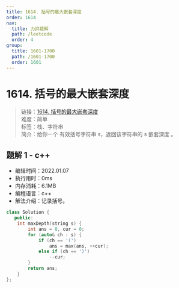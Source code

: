 ```yaml
---
title: 1614. 括号的最大嵌套深度
order: 1614
nav:
  title: 力扣题解
  path: /leetcode
  order: 4
group:
  title: 1601-1700
  path: /1601-1700
  order: 1601
---
```


# 1614. 括号的最大嵌套深度

> 链接：[1614. 括号的最大嵌套深度](https://leetcode-cn.com/problems/maximum-nesting-depth-of-the-parentheses/)  
> 难度：简单  
> 标签：栈、字符串  
> 简介：给你一个 有效括号字符串 s，返回该字符串的 s 嵌套深度 。

## 题解 1 - c++

- 编辑时间：2022.01.07
- 执行用时：0ms
- 内存消耗：6.1MB
- 编程语言：c++
- 解法介绍：记录括号。

```c++
class Solution {
   public:
    int maxDepth(string s) {
        int ans = 0, cur = 0;
        for (auto& ch : s) {
            if (ch == '(')
                ans = max(ans, ++cur);
            else if (ch == ')')
                --cur;
        }
        return ans;
    }
};
```
